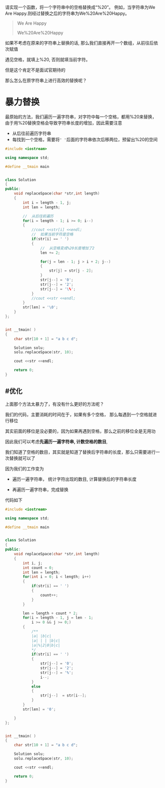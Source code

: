 

请实现一个函数，将一个字符串中的空格替换成“%20”。
例如，当字符串为We Are Happy.则经过替换之后的字符串为We%20Are%20Happy。
>We Are Happy
>
>We%20Are%20Happy


如果不考虑在原来的字符串上替换的话, 那么我们直接再开一个数组，从前往后依次赋值

遇见空格，就填上%20, 否则就填当前字符。

但是这个肯定不是面试官期待的

那么怎么在原字符串上进行高效的替换呢？


# 暴力替换

最原始的方法，我们遍历一遍字符串，对字符中每一个空格，都用%20来替换，
由于用%20替换空格会导致字符串长度的增加，因此需要注意
*    从后往前遍历字符串
*    每找到一个空格，需要将`' '`后面的字符串依次后移两位，预留出%20的空间


```cpp
#include <iostream>

using namespace std;

#define __tmain main


class Solution
{
public:
	void replaceSpace(char *str,int length)
    {
        int i = length - 1, j;
        int len = length;

        //  从后往前遍历
        for(i = length - 1; i >= 0; i--)
        {
            //cout <<str[i] <<endl;
            //  如果当前字符是空格
            if(str[i] == ' ')
            {
                //  从空格变成%20长度增加了2
                len += 2;

                for(j = len - 1; j > i + 2; j--)
                {
                    str[j] = str[j - 2];
                }
                str[j--] = '0';
                str[j--] = '2';
                str[j--] = '\%';
            }
            //cout <<str <<endl;
        }
        str[len] = '\0';
	}
};


int __tmain( )
{
    char str[10 + 1] = "a b c d";

    Solution solu;
    solu.replaceSpace(str, 10);

    cout <<str <<endl;

    return 0;
}

``` 

#优化
-------

上面那个方法太暴力了，有没有什么更好的方法呢？

我们的代码，主要消耗的时间在于，如果有多个空格， 那么每遇到一个空格就进行移位

其实前面的移位是没必要的，因为如果再遇到空格，那么之前的移位全是无用功

因此我们可以考虑**先遍历一遍字符串, 计数空格的数目**, 

我们知道了空格的数目，其实就是知道了替换后字符串的长度，那么只需要进行一次替换就可以了

因为我们的工作变为

*	遍历一遍字符串， 统计字符出现的数目, 计算替换后的字符串长度

*	再遍历一遍字符串，完成替换

代码如下

```cpp
#include <iostream>

using namespace std;

#define __tmain main


class Solution
{
public:
	void replaceSpace(char *str,int length)
    {
        int i, j;
        int count = 0;
        int len = length;
        for(int i = 0; i < length; i++)
        {
            if(str[i] == ' ')
            {
                count++;
            }
        }

        len = length + count * 2;
        for(i = length - 1, j = len - 1;
            i >= 0 && j >= 0;)
        {
        	/**
        	|a| |b|c|
     		|a| | | |b|c|
     		|a|%|2|0|b|c|
        	*/
            if(str[i] == ' ')
            {
                str[j--] = '0';
                str[j--] = '2';
                str[j--] = '%';
                i--;
            }
            else
            {
                str[j--]  = str[i--];
            }
        }
        str[len] = '0';

	}
};


int __tmain( )
{
    char str[10 + 1] = "a b c d";

    Solution solu;
    solu.replaceSpace(str, 10);

    cout <<str <<endl;

    return 0;
}

```